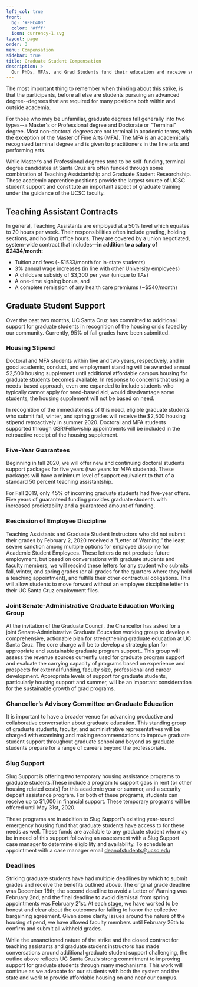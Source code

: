```yaml
---
left_col: true
front:
  bg: '#FFC400'
  color: '#fff'
  icon: currency-1.svg
layout: page
order: 3
menu: Compensation
sidebar: true
title: Graduate Student Compensation
description: >
  Our PhDs, MFAs, and Grad Students fund their education and receive support from a number of different resources. Learn more about how our graduate students are supported.
---
```


The most important thing to remember when thinking about this strike, is that the participants, before all else are students pursuing an advanced degree--degrees that are required for many positions both within and outside academia. 

For those who may be unfamiliar, graduate degrees fall generally into two types--a Master's or Professional degree and Doctorate or "Terminal" degree. Most non-doctoral degrees are not terminal in academic terms, with the exception of the Master of Fine Arts (MFA). The MFA is an academically recognized terminal degree and is given to practitioners in the fine arts and performing arts.
 
While Master’s and Professional degrees tend to be self-funding, terminal degree candidates at Santa Cruz are often funded through some combination of Teaching Assistantship and Graduate Student Researchship. These academic apprentice positions provide the largest source of UCSC student support and constitute an important aspect of graduate training under the guidance of the UCSC faculty.
 
## Teaching Assistant Contracts

In general, Teaching Assistants are employed at a 50% level which equates to 20 hours per week.  Their responsibilities often include grading, holding sections, and holding office hours.  They are covered by a union negotiated, system-wide contract that includes&mdash;__in addition to a salary of $2434/month:__

- Tuition and fees (~$1533/month for in-state students)
- 3% annual wage increases (in line with other University employees)
- A childcare subsidy of $3,300 per year (unique to TAs)
- A one-time signing bonus, and
- A complete remission of any health care premiums (~$540/month)

## Graduate Student Support

Over the past two months, UC Santa Cruz has committed to additional support for graduate students in recognition of the housing crisis faced by our community. Currently, 95% of fall grades have been submitted. 

### Housing Stipend

Doctoral and MFA students within five and two years, respectively, and in good academic, conduct, and employment standing will be awarded annual $2,500 housing supplement until additional affordable campus housing for graduate students becomes available. In response to concerns that using a needs-based approach, even one expanded to include students who typically cannot apply for need-based aid, would disadvantage some students, the housing supplement will not be based on need.

In recognition of the immediateness of this need, eligible graduate students who submit fall, winter, and spring grades will receive the $2,500 housing stipend retroactively in summer 2020. Doctoral and MFA students supported through GSR/Fellowship appointments will be included in the retroactive receipt of the housing supplement.

### Five-Year Guarantees

Beginning in fall 2020, we will offer new and continuing doctoral students support packages for five years (two years for MFA students). These packages will have a minimum level of support equivalent to that of a standard 50 percent teaching assistantship. 

For Fall 2019, only 45% of incoming graduate students had five-year offers. Five years of guaranteed funding provides graduate students with increased predictability and a guaranteed amount of funding. 

### Rescission of Employee Discipline

Teaching Assistants and Graduate Student Instructors who did not submit their grades by February 2, 2020 received a “Letter of Warning,” the least severe sanction among multiple options for employee discipline for Academic Student Employees. These letters do not preclude future employment, but based on conversations with graduate students and faculty members, we will rescind these letters for any student who submits fall, winter, and spring grades (or all grades for the quarters where they hold a teaching appointment), and fulfills their other contractual obligations. This will allow students to move forward without an employee discipline letter in their UC Santa Cruz employment files.

### Joint Senate-Administrative Graduate Education Working Group

At the invitation of the Graduate Council, the Chancellor has asked for a joint Senate-Administrative Graduate Education working group to develop a comprehensive, actionable plan for strengthening graduate education at UC Santa Cruz. The core charge will be to develop a strategic plan for appropriate and sustainable graduate program support.. This group will assess the revenue sources currently used for graduate program support and evaluate the carrying capacity of programs based on experience and prospects for external funding, faculty size, professional and career development. Appropriate levels of support for graduate students, particularly housing support and summer, will be an important consideration for the sustainable growth of grad programs. 

### Chancellor’s Advisory Committee on Graduate Education

It is important to have a broader venue for advancing productive and collaborative conversation about graduate education. This standing group of graduate students, faculty, and administrative representatives will be charged with examining and making recommendations to improve graduate student support throughout graduate school and beyond as graduate students prepare for a range of careers beyond the professoriate. 

### Slug Support

Slug Support is offering two temporary housing assistance programs to graduate students.These include a program to support gaps in rent (or other housing related costs) for this academic year or summer, and a security deposit assistance program. For both of these programs, students can receive up to $1,000 in financial support. These temporary programs will be offered until May 31st, 2020.

These programs are in addition to Slug Support’s existing year-round emergency housing fund that graduate students have access to for these needs as well. These funds are available to any graduate student who may be in need of this support following an assessment with a Slug Support case manager to determine eligibility and availability. To schedule an appointment with a case manager email <deanofstudents@ucsc.edu>

### Deadlines

Striking graduate students have had multiple deadlines by which to submit grades and receive the benefits outlined above. The original grade deadline was December 18th; the second deadline to avoid a Letter of Warning was February 2nd, and the final deadline to avoid dismissal from spring appointments was February 21st. At each stage, we have worked to be honest and clear about the outcomes for failing to honor the collective bargaining agreement. Given some clarity issues around the nature of the housing stipend, we have allowed faculty members until February 26th to confirm and submit all withheld grades. 

While the unsanctioned nature of the strike and the closed contract for teaching assistants and graduate student instructors has made conversations around additional graduate student support challenging, the outline above reflects UC Santa Cruz’s strong commitment to improving support for graduate students through many mechanisms. This work will continue as we advocate for our students with both the system and the state and work to provide affordable housing on and near our campus. 

